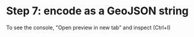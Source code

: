 # Step 7: encode as a GeoJSON string 

To see the console, "Open preview in new tab" and inspect (Ctrl+I)
